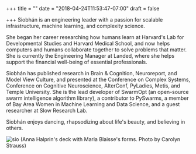 +++
title = ""
date = "2018-04-24T11:53:47-07:00"
draft = false

+++
Siobhán is an engineering leader with a passion for scalable infrastructure, 
machine learning, and complexity science.

She began her career researching how humans learn at Harvard's Lab for
Developmental Studies and Harvard Medical School, and now helps computers
and humans collaborate together to solve problems that matter. She is currently 
the Engineering Manager at Landed, where she helps support the financial 
well-being of essential professionals.

Siobhán has published research in Brain & Cognition, Neuroreport, and
Model View Culture, and presented at the Conference on Complex Systems,
Conference on Cognitive Neuroscience, AlterConf, PyLadies, Metis, and
Temple University. She is the lead developer of SwarmOpt (an open-source swarm 
intelligence algorithm library), a contributor to PySwarms, a member of Bay Area 
Women in Machine Learning and Data Science, and a guest researcher at Slow Research Lab.

Siobhán enjoys dancing, rhapsodizing about life's beauty, and believing in others.

![sio](skc_blaisse.jpg)
(Anna Halprin's deck with Maria Blaisse's forms. Photo by Carolyn Strauss)
